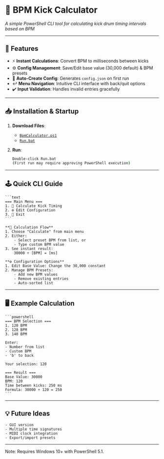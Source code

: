 # 🥁 BPM Kick Calculator 

_A simple PowerShell CLI tool for calculating kick drum timing intervals based on BPM_

---

## 🚀 Features

- ⚡ **Instant Calculations**: Convert BPM to milliseconds between kicks
- ⚙️ **Config Management**: Save/Edit base value (30,000 default) & BPM presets
- 📂 **Auto-Create Config**: Generates `config.json` on first run
- ↩️ **Menu Navigation**: Intuitive CLI interface with back/quit options
- ✔️ **Input Validation**: Handles invalid entries gracefully

---

## 📥 Installation & Startup

1. **Download Files**:
   - [`BpmCalculator.ps1`](BpmCalculator.ps1)
   - [`Run.bat`](Run.bat)

2. **Run**:
   ```bash
   Double-click Run.bat
   (First run may require approving PowerShell execution)
   ```

---

## 🕹️ Quick CLI Guide
	```text
	=== Main Menu ===
	1. 🧮 Calculate Kick Timing
	2. ⚙ Edit Configuration
	3. 🚪 Exit
	```
	
	**🔢 Calculation Flow**
	1. Choose "Calculate" from main menu
	2. Either:
		- Select preset BPM from list, or
		- Type custom BPM value
	3. See instant result:
		30000 ÷ [BPM] = [ms]

	**⚙ Configuration Options**
	1. Edit Base Value: Change the 30,000 constant
	2. Manage BPM Presets:
		- Add new BPM values
		- Remove existing entries
		- Auto-sorted list

---

## 🖥️ Example Calculation
	```powershell
	=== BPM Selection ===
	1. 120 BPM
	2. 128 BPM
	3. 140 BPM

	Enter: 
	- Number from list
	- Custom BPM
	- 'b' to back

	Your selection: 120

	=== Result ===
	Base Value: 30000
	BPM: 120
	Time between kicks: 250 ms
	Formula: 30000 ÷ 120 = 250
	```

---

## 💡 Future Ideas
	- GUI version
	- Multiple time signatures
	- MIDI clock integration
	- Export/import presets

---

Note: Requires Windows 10+ with PowerShell 5.1.
